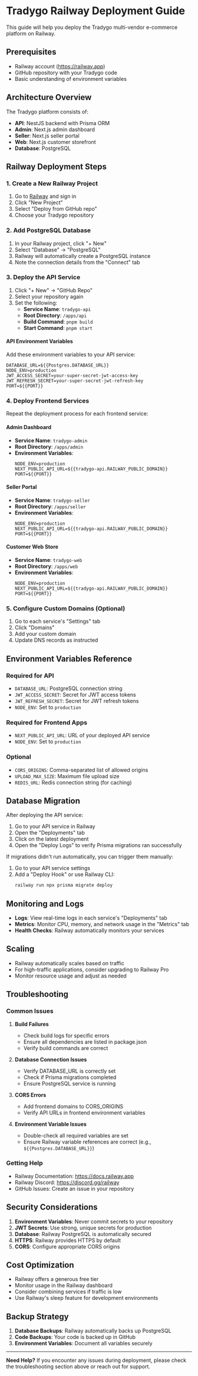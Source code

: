 # Tradygo Railway Deployment Guide

This guide will help you deploy the Tradygo multi-vendor e-commerce platform on Railway.

## Prerequisites

- Railway account (https://railway.app)
- GitHub repository with your Tradygo code
- Basic understanding of environment variables

## Architecture Overview

The Tradygo platform consists of:
- **API**: NestJS backend with Prisma ORM
- **Admin**: Next.js admin dashboard
- **Seller**: Next.js seller portal
- **Web**: Next.js customer storefront
- **Database**: PostgreSQL

## Railway Deployment Steps

### 1. Create a New Railway Project

1. Go to [Railway](https://railway.app) and sign in
2. Click "New Project"
3. Select "Deploy from GitHub repo"
4. Choose your Tradygo repository

### 2. Add PostgreSQL Database

1. In your Railway project, click "+ New"
2. Select "Database" → "PostgreSQL"
3. Railway will automatically create a PostgreSQL instance
4. Note the connection details from the "Connect" tab

### 3. Deploy the API Service

1. Click "+ New" → "GitHub Repo"
2. Select your repository again
3. Set the following:
   - **Service Name**: `tradygo-api`
   - **Root Directory**: `/apps/api`
   - **Build Command**: `pnpm build`
   - **Start Command**: `pnpm start`

#### API Environment Variables

Add these environment variables to your API service:

```env
DATABASE_URL=${{Postgres.DATABASE_URL}}
NODE_ENV=production
JWT_ACCESS_SECRET=your-super-secret-jwt-access-key
JWT_REFRESH_SECRET=your-super-secret-jwt-refresh-key
PORT=${{PORT}}
```

### 4. Deploy Frontend Services

Repeat the deployment process for each frontend service:

#### Admin Dashboard
- **Service Name**: `tradygo-admin`
- **Root Directory**: `/apps/admin`
- **Environment Variables**:
  ```env
  NODE_ENV=production
  NEXT_PUBLIC_API_URL=${{tradygo-api.RAILWAY_PUBLIC_DOMAIN}}
  PORT=${{PORT}}
  ```

#### Seller Portal
- **Service Name**: `tradygo-seller`
- **Root Directory**: `/apps/seller`
- **Environment Variables**:
  ```env
  NODE_ENV=production
  NEXT_PUBLIC_API_URL=${{tradygo-api.RAILWAY_PUBLIC_DOMAIN}}
  PORT=${{PORT}}
  ```

#### Customer Web Store
- **Service Name**: `tradygo-web`
- **Root Directory**: `/apps/web`
- **Environment Variables**:
  ```env
  NODE_ENV=production
  NEXT_PUBLIC_API_URL=${{tradygo-api.RAILWAY_PUBLIC_DOMAIN}}
  PORT=${{PORT}}
  ```

### 5. Configure Custom Domains (Optional)

1. Go to each service's "Settings" tab
2. Click "Domains"
3. Add your custom domain
4. Update DNS records as instructed

## Environment Variables Reference

### Required for API
- `DATABASE_URL`: PostgreSQL connection string
- `JWT_ACCESS_SECRET`: Secret for JWT access tokens
- `JWT_REFRESH_SECRET`: Secret for JWT refresh tokens
- `NODE_ENV`: Set to `production`

### Required for Frontend Apps
- `NEXT_PUBLIC_API_URL`: URL of your deployed API service
- `NODE_ENV`: Set to `production`

### Optional
- `CORS_ORIGINS`: Comma-separated list of allowed origins
- `UPLOAD_MAX_SIZE`: Maximum file upload size
- `REDIS_URL`: Redis connection string (for caching)

## Database Migration

After deploying the API service:

1. Go to your API service in Railway
2. Open the "Deployments" tab
3. Click on the latest deployment
4. Open the "Deploy Logs" to verify Prisma migrations ran successfully

If migrations didn't run automatically, you can trigger them manually:

1. Go to your API service settings
2. Add a "Deploy Hook" or use Railway CLI:
   ```bash
   railway run npx prisma migrate deploy
   ```

## Monitoring and Logs

- **Logs**: View real-time logs in each service's "Deployments" tab
- **Metrics**: Monitor CPU, memory, and network usage in the "Metrics" tab
- **Health Checks**: Railway automatically monitors your services

## Scaling

- Railway automatically scales based on traffic
- For high-traffic applications, consider upgrading to Railway Pro
- Monitor resource usage and adjust as needed

## Troubleshooting

### Common Issues

1. **Build Failures**
   - Check build logs for specific errors
   - Ensure all dependencies are listed in package.json
   - Verify build commands are correct

2. **Database Connection Issues**
   - Verify DATABASE_URL is correctly set
   - Check if Prisma migrations completed
   - Ensure PostgreSQL service is running

3. **CORS Errors**
   - Add frontend domains to CORS_ORIGINS
   - Verify API URLs in frontend environment variables

4. **Environment Variable Issues**
   - Double-check all required variables are set
   - Ensure Railway variable references are correct (e.g., `${{Postgres.DATABASE_URL}}`)

### Getting Help

- Railway Documentation: https://docs.railway.app
- Railway Discord: https://discord.gg/railway
- GitHub Issues: Create an issue in your repository

## Security Considerations

1. **Environment Variables**: Never commit secrets to your repository
2. **JWT Secrets**: Use strong, unique secrets for production
3. **Database**: Railway PostgreSQL is automatically secured
4. **HTTPS**: Railway provides HTTPS by default
5. **CORS**: Configure appropriate CORS origins

## Cost Optimization

- Railway offers a generous free tier
- Monitor usage in the Railway dashboard
- Consider combining services if traffic is low
- Use Railway's sleep feature for development environments

## Backup Strategy

1. **Database Backups**: Railway automatically backs up PostgreSQL
2. **Code Backups**: Your code is backed up in GitHub
3. **Environment Variables**: Document all variables securely

---

**Need Help?** 
If you encounter any issues during deployment, please check the troubleshooting section above or reach out for support.